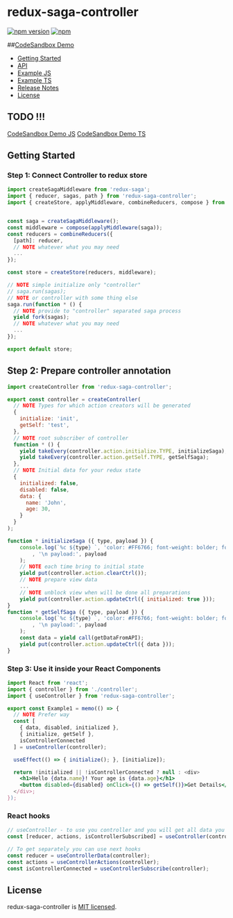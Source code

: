 # redux-saga-controller

[![npm version](https://img.shields.io/npm/v/redux-saga-controller.svg)](https://www.npmjs.com/package/redux-saga-controller)
[![npm](https://img.shields.io/npm/dm/redux-saga-controller.svg)](https://www.npmjs.com/package/redux-saga-controller)

##[CodeSandbox Demo](https://codesandbox.io/s/redux-saga-controller031-sjc5r)

- [Getting Started](#getting-started)
- [API](#api)
- [Example JS](./tree/master/example-js)
- [Example TS](./tree/master/example-ts)
- [Release Notes](./releases)
- [License](#license)

## TODO !!!
[CodeSandbox Demo JS](https://codesandbox.io/s/redux-saga-controller031-sjc5r)
[CodeSandbox Demo TS](https://codesandbox.io/s/redux-saga-controller031-sjc5r)

## Getting Started

### Step 1: Connect Controller to redux store

```js
import createSagaMiddleware from 'redux-saga';
import { reducer, sagas, path } from 'redux-saga-controller';
import { createStore, applyMiddleware, combineReducers, compose } from 'redux';


const saga = createSagaMiddleware();
const middleware = compose(applyMiddleware(saga));
const reducers = combineReducers({
  [path]: reducer,
  // NOTE whatever what you may need
  ...
});

const store = createStore(reducers, middleware);

// NOTE simple initialize only "controller"
// saga.run(sagas);
// NOTE or controller with some thing else
saga.run(function * () {
  // NOTE provide to "controller" separated saga process
  yield fork(sagas);
  // NOTE whatever what you may need
  ...
});

export default store;
```

## Step 2: Prepare controller annotation

```js
import createController from 'redux-saga-controller';

export const controller = createController(
  // NOTE Types for which action creators will be generated
  {
    initialize: 'init',
    getSelf: 'test',
  },
  // NOTE root subscriber of controller 
  function * () {
    yield takeEvery(controller.action.initialize.TYPE, initializeSaga);
    yield takeEvery(controller.action.getSelf.TYPE, getSelfSaga);
  },
  // NOTE Initial data for your redux state
  {
    initialized: false,
    disabled: false,
    data: {
      name: 'John',
      age: 30,
    }
  }
);

function * initializeSaga ({ type, payload }) {
    console.log(`%c ${type} `, 'color: #FF6766; font-weight: bolder; font-size: 12px;'
        , '\n payload:', payload
    );
    // NOTE each time bring to initial state
    yield put(controller.action.clearCtrl());
    // NOTE prepare view data
    ...
    // NOTE unblock view when will be done all preparations
    yield put(controller.action.updateCtrl({ initialized: true }));
}
function * getSelfSaga ({ type, payload }) {
    console.log(`%c ${type} `, 'color: #FF6766; font-weight: bolder; font-size: 12px;'
        , '\n payload:', payload
    );
    const data = yield call(getDataFromAPI);
    yield put(controller.action.updateCtrl({ data }));
}
```

### Step 3: Use it inside your React Components

```jsx harmony
import React from 'react';
import { controller } from './controller';
import { useController } from 'redux-saga-controller';

export const Example1 = memo(() => {
  // NOTE Prefer way
  const [
    { data, disabled, initialized },
    { initialize, getSelf },
    isControllerConnected
  ] = useController(controller);

  useEffect(() => { initialize(); }, [initialize]);

  return !initialized || !isControllerConnected ? null : <div>
    <h1>Hello {data.name}! Your age is {data.age}</h1>
    <button disabled={disabled} onClick={() => getSelf()}>Get Details</button>
  </div>;
});
```

### React hooks 

```js
// useController - to use you controller and you will get all data you need
const [reducer, actions, isControllerSubscribed] = useController(controller);

// To get separately you can use next hooks
const reducer = useControllerData(controller);
const actions = useControllerActions(controller);
const isControllerConnected = useControllerSubscribe(controller);
```

## License

redux-saga-controller is [MIT licensed](./LICENSE).


